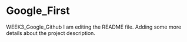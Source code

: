 # Google_First
WEEK3_Google_Github
I am editing the README file. Adding some more details about the project description.
